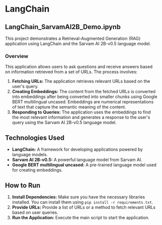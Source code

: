 # LangChain

## LangChain_SarvamAI2B_Demo.ipynb

This project demonstrates a Retrieval-Augmented Generation (RAG) application using LangChain and the Sarvam AI 2B-v0.5 language model.

### Overview

This application allows users to ask questions and receive answers based on information retrieved from a set of URLs. The process involves:

1. **Fetching URLs:** The application retrieves relevant URLs based on the user's query.
2. **Creating Embeddings:** The content from the fetched URLs is converted into embeddings after being converted into smaller chunks using Google BERT multilingual uncased. Embeddings are numerical representations of text that capture the semantic meaning of the content.
3. **Responding to Queries:** The application uses the embeddings to find the most relevant information and generates a response to the user's query using the Sarvam AI 2B-v0.5 language model.

## Technologies Used

* **LangChain:** A framework for developing applications powered by language models.
* **Sarvam AI 2B-v0.5:** A powerful language model from Sarvam AI.
* **Google BERT multilingual uncased:** A pre-trained language model used for creating embeddings.

## How to Run

1. **Install Dependencies:** Make sure you have the necessary libraries installed. You can install them using `pip install -r requirements.txt`.
2. **Provide URLs:**  Provide a list of URLs or a method to fetch relevant URLs based on user queries.
3. **Run the Application:** Execute the main script to start the application.


